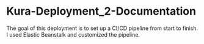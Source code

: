 # Kura-Deployment_2-Documentation
The goal of this deployment is to set up a CI/CD pipeline from start to finish. I used Elastic Beanstalk and customized the pipeline.
